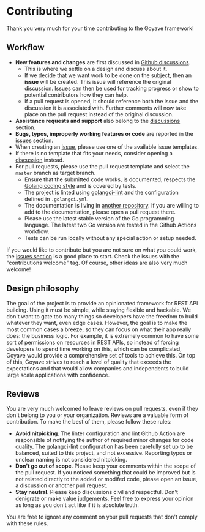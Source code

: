 # Contributing

Thank you very much for your time contributing to the Goyave framework!

## Workflow

- **New features and changes** are first discussed in [Github discussions](https://github.com/go-goyave/goyave/discussions).
    - This is where we settle on a design and discuss about it.
    - If we decide that we want work to be done on the subject, then an **issue** will be created. This issue will reference the original discussion. Issues can then be used for tracking progress or show to potential contributors how they can help.
    - If a pull request is opened, it should reference both the issue and the discussion it is associated with. Further comments will now take place on the pull request instead of the original discussion.
- **Assistance requests and support** also belong to the [discussions](https://github.com/go-goyave/goyave/discussions) section.
- **Bugs, typos, improperly working features or code** are reported in the [issues](https://github.com/go-goyave/goyave/issues) section.
- When creating an [issue](https://github.com/go-goyave/goyave/issues/new/choose), please use one of the available issue templates.
- If there is no template that fits your needs, consider opening a [discussion](https://github.com/go-goyave/goyave/discussions) instead.
- For pull requests, please use the pull request template and select the `master` branch as target branch.
    - Ensure that the submitted code works, is documented, respects the [Golang coding style](https://golang.org/doc/effective_go.html) and is covered by tests.
    - The project is linted using [golangci-lint](https://github.com/golangci/golangci-lint) and the configuration defined in `.golangci.yml`.
    - The documentation is living in [another repository](https://github.com/go-goyave/goyave.dev). If you are willing to add to the documentation, please open a pull request there.
    - Please use the latest stable version of the Go programming language. The latest two Go version are tested in the Github Actions workflow.
    - Tests can be run locally without any special action or setup needed.

If you would like to contribute but you are not sure on what you could work, the [issues section](https://github.com/go-goyave/goyave/issues) is a good place to start. Check the issues with the "contributions welcome" tag. Of course, other ideas are also very much welcome!

## Design philosophy

The goal of the project is to provide an opinionated framework for REST API building. Using it must be simple, while staying flexible and hackable. We don't want to gate too many things so developers have the freedom to build whatever they want, even edge cases. However, the goal is to make the most common cases a breeze, so they can focus on what their app really does: the business logic. For example, it is extremely common to have some sort of permissions on resources in REST APIs, so instead of forcing developers to spend time working on this, which can be complicated, Goyave would provide a comprehensive set of tools to achieve this. On top of this, Goyave strives to reach a level of quality that exceeds the expectations and that would allow companies and independents to build large scale applications with confidence.

## Reviews

You are very much welcomed to leave reviews on pull requests, even if they don't belong to you or your organization. Reviews are a valuable form of contribution. To make the best of them, please follow these rules:
- **Avoid nitpicking**. The linter configuration and lint Github Action are responsible of notifying the author of required minor changes for code quality. The golangci-lint configuration has been carefully set up to be balanced, suited to this project, and not excessive. Reporting typos or unclear naming is not considered nitpicking.
- **Don't go out of scope**. Please keep your comments within the scope of the pull request. If you noticed something that could be improved but is not related directly to the added or modifed code, please open an issue, a discussion or another pull request.
- **Stay neutral**. Please keep discussions civil and respectful. Don't denigrate or make value judgements. Feel free to express your opinion as long as you don't act like if it is absolute truth.

You are free to ignore any comment on your pull requests that don't comply with these rules.